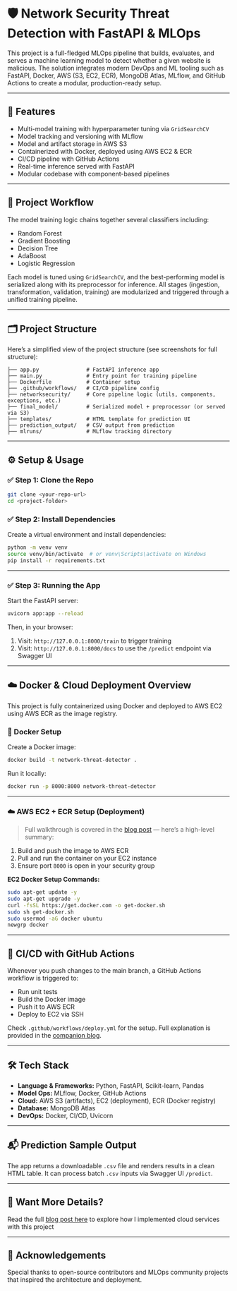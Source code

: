 # 🛡️ Network Security Threat Detection with FastAPI & MLOps

This project is a full-fledged MLOps pipeline that builds, evaluates, and serves a machine learning model to detect whether a given website is malicious. The solution integrates modern DevOps and ML tooling such as FastAPI, Docker, AWS (S3, EC2, ECR), MongoDB Atlas, MLflow, and GitHub Actions to create a modular, production-ready setup.

---

## 🚀 Features

- Multi-model training with hyperparameter tuning via `GridSearchCV`
- Model tracking and versioning with MLflow
- Model and artifact storage in AWS S3
- Containerized with Docker, deployed using AWS EC2 & ECR
- CI/CD pipeline with GitHub Actions
- Real-time inference served with FastAPI
- Modular codebase with component-based pipelines

---

## 🧠 Project Workflow

The model training logic chains together several classifiers including:

- Random Forest  
- Gradient Boosting  
- Decision Tree  
- AdaBoost  
- Logistic Regression  

Each model is tuned using `GridSearchCV`, and the best-performing model is serialized along with its preprocessor for inference. All stages (ingestion, transformation, validation, training) are modularized and triggered through a unified training pipeline.

---

## 🗂️ Project Structure

Here’s a simplified view of the project structure (see screenshots for full structure):

```
├── app.py               # FastAPI inference app
├── main.py              # Entry point for training pipeline
├── Dockerfile           # Container setup
├── .github/workflows/   # CI/CD pipeline config
├── networksecurity/     # Core pipeline logic (utils, components, exceptions, etc.)
├── final_model/         # Serialized model + preprocessor (or served via S3)
├── templates/           # HTML template for prediction UI
├── prediction_output/   # CSV output from prediction
├── mlruns/              # MLflow tracking directory
```

---

## ⚙️ Setup & Usage

### ✅ Step 1: Clone the Repo

```bash
git clone <your-repo-url>
cd <project-folder>
```

### ✅ Step 2: Install Dependencies

Create a virtual environment and install dependencies:

```bash
python -m venv venv
source venv/bin/activate  # or venv\Scripts\activate on Windows
pip install -r requirements.txt
```

---

### ✅ Step 3: Running the App

Start the FastAPI server:

```bash
uvicorn app:app --reload
```

Then, in your browser:

1. Visit: `http://127.0.0.1:8000/train` to trigger training  
2. Visit: `http://127.0.0.1:8000/docs` to use the `/predict` endpoint via Swagger UI

---

## ☁️ Docker & Cloud Deployment Overview

This project is fully containerized using Docker and deployed to AWS EC2 using AWS ECR as the image registry.

### 🐳 Docker Setup

Create a Docker image:

```bash
docker build -t network-threat-detector .
```

Run it locally:

```bash
docker run -p 8000:8000 network-threat-detector
```

---

### ☁️ AWS EC2 + ECR Setup (Deployment)

> Full walkthrough is covered in the [blog post](https://medium.com/@niranjosh011/going-beyond-local-mlops-in-the-cloud-9ec7db023423) — here’s a high-level summary:

1. Build and push the image to AWS ECR
2. Pull and run the container on your EC2 instance
3. Ensure port `8000` is open in your security group

**EC2 Docker Setup Commands:**

```bash
sudo apt-get update -y
sudo apt-get upgrade -y
curl -fsSL https://get.docker.com -o get-docker.sh
sudo sh get-docker.sh
sudo usermod -aG docker ubuntu
newgrp docker
```

---

## 🔁 CI/CD with GitHub Actions

Whenever you push changes to the main branch, a GitHub Actions workflow is triggered to:

- Run unit tests
- Build the Docker image
- Push it to AWS ECR
- Deploy to EC2 via SSH

Check `.github/workflows/deploy.yml` for the setup. Full explanation is provided in the [companion blog](#).

---

## 🛠️ Tech Stack

- **Language & Frameworks:** Python, FastAPI, Scikit-learn, Pandas
- **Model Ops:** MLflow, Docker, GitHub Actions
- **Cloud:** AWS S3 (artifacts), EC2 (deployment), ECR (Docker registry)
- **Database:** MongoDB Atlas
- **DevOps:** Docker, CI/CD, Uvicorn

---

## 📬 Prediction Sample Output

The app returns a downloadable `.csv` file and renders results in a clean HTML table. It can process batch `.csv` inputs via Swagger UI `/predict`.

---

## 📖 Want More Details?

Read the full [blog post here](https://medium.com/@niranjosh011/going-beyond-local-mlops-in-the-cloud-9ec7db023423) to explore how I implemented cloud services with this project

---

## 🙌 Acknowledgements

Special thanks to open-source contributors and MLOps community projects that inspired the architecture and deployment.
